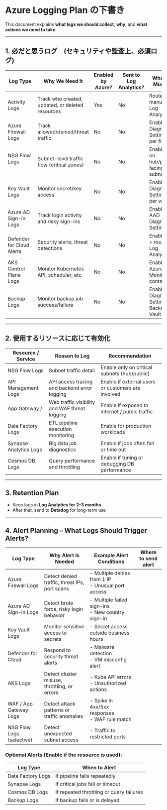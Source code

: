 #   Azure Logging Plan の下書き

This document explains **what logs we should collect**, **why**, and **what actions we need to take**.

---

## 1. 必だと思うログ　(セキュリティや監査上、必須ログ)

| Log Type                 | Why We Need It                                   | Enabled by Azure?    | Sent to Log Analytics? | What We Must Do                        |
|--------------------------|--------------------------------------------------|-------------------|------------------------|--------------------------------------------|
| Activity Logs            | Track who created, updated, or deleted resources |Yes                |  No                  | Route manually to Log Analytics             |
| Azure Firewall Logs      | Track allowed/denied/threat traffic              | No                |  No                  | Enable Diagnostic Settings per firewall     |
| NSG Flow Logs 　　　　　  | Subnet-level traffic flow (critical zones)       |  No                |  No                  | Enable only on hub/public-facing subnets    |
| Key Vault Logs           | Monitor secret/key access                        | No                |  No                  | Enable Diagnostic Settings per vault        |
| Azure AD Sign-in Logs    | Track login activity and risky sign-ins          | No                |  No                  | Enable via AAD Diagnostic Settings          |
| Defender for Cloud Alerts| Security alerts, threat detections               | No                |  No                  | Enable plan + route to Log Analytics        |
| AKS Control Plane Logs   | Monitor Kubernetes API, scheduler, etc.          | No                |  No                  | Enable via Azure Monitor for containers     |
| Backup Logs              | Monitor backup job success/failure               | No                |  No                  | Enable Diagnostic Settings on Backup Vault  |

---

## 2. 使用するリソースに応じて有効化

| Resource / Service        | Reason to Log                                 | Recommendation                                        |
|---------------------------|-----------------------------------------------|-------------------------------------------------------|
| NSG Flow Logs             | Subnet traffic detail                         |  Enable only on critical subnets (hub/public)         |
| API Management Logs       | API access tracing and backend error logging  |  Enable if external users or customers are involved   |
| App Gateway /             | Web traffic visibility and WAF threat logging |  Enable if exposed to internet / public traffic       |
| Data Factory Logs         | ETL pipeline execution monitoring             |  Enable for production workloads                      |
| Synapse Analytics Logs    | Big data job diagnostics                      |  Enable if jobs often fail or time out                |
| Cosmos DB Logs            | Query performance and throttling              |  Enable if tuning or debugging DB performance         |

---

## 3. Retention Plan

- Keep logs in **Log Analytics for 2–3 months**
- After that, send to **Datadog** for long-term use
---

## 4. Alert Planning – What Logs Should Trigger Alerts?

| Log Type                | Why Alert Is Needed                              | Example Alert Conditions                          | Where to send alert |
|-------------------------|---------------------------------------------------|---------------------------------------------------|------------------------|
| Azure Firewall Logs     | Detect denied traffic, threat IPs, port scans     | - Multiple denies from 1 IP <br> - Unusual port access ||
| Azure AD Sign-in Logs   | Detect brute force, risky login behavior          | - Multiple failed sign-ins <br> - New country sign-in ||
| Key Vault Logs          | Monitor sensitive access to secrets               | - Secret access outside business hours             ||
| Defender for Cloud      | Respond to security threat alerts                 | - Malware detection <br> - VM misconfig alert     ||
| AKS Logs                | Detect cluster misuse, throttling, or errors      | - Kube API errors <br> - Unauthorized actions     ||
| WAF / App Gateway Logs  | Detect attack patterns or traffic anomalies       | - Spike in 4xx/5xx responses <br> - WAF rule match ||
| NSG Flow Logs (selective)| Detect unexpected subnet access                  | - Traffic to restricted ports                     |

###  Optional Alerts (Enable if the resource is used):

| Log Type          | When to Alert                              |
|-------------------|---------------------------------------------|
| Data Factory Logs | If pipeline fails repeatedly                |
| Synapse Logs      | If critical jobs fail or timeout            |
| Cosmos DB Logs    | If repeated throttling or query failures    |
| Backup Logs       | If backup fails or is delayed               |
